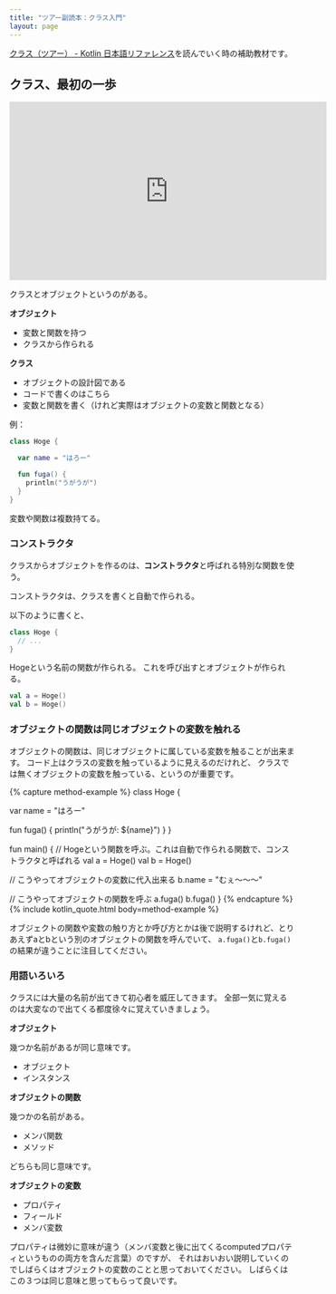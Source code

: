 ```yaml
---
title: "ツアー副読本：クラス入門"
layout: page
---
```


[クラス（ツアー） - Kotlin 日本語リファレンス](https://karino2.github.io/kotlin-web-site-ja/docs/kotlin-tour-classes.html)を読んでいく時の補助教材です。

## クラス、最初の一歩

<iframe width="560" height="315" src="https://www.youtube.com/embed/ExxYpVTITAQ?si=duc06-Jn-JCStaFo" title="YouTube video player" frameborder="0" allow="accelerometer; autoplay; clipboard-write; encrypted-media; gyroscope; picture-in-picture; web-share" allowfullscreen></iframe>

クラスとオブジェクトというのがある。

**オブジェクト**

- 変数と関数を持つ
- クラスから作られる

**クラス**

- オブジェクトの設計図である
- コードで書くのはこちら
- 変数と関数を書く（けれど実際はオブジェクトの変数と関数となる）

例：

```kotlin
class Hoge {

  var name = "はろー"

  fun fuga() {
    println("うがうが")
  }
}
```

変数や関数は複数持てる。

### コンストラクタ

クラスからオブジェクトを作るのは、**コンストラクタ**と呼ばれる特別な関数を使う。

コンストラクタは、クラスを書くと自動で作られる。

以下のように書くと、

```kotlin
class Hoge {
  // ...
}
```

Hogeという名前の関数が作られる。
これを呼び出すとオブジェクトが作られる。

```kotlin
val a = Hoge()
val b = Hoge()
```

### オブジェクトの関数は同じオブジェクトの変数を触れる

オブジェクトの関数は、同じオブジェクトに属している変数を触ることが出来ます。
コード上はクラスの変数を触っているように見えるのだけれど、
クラスでは無くオブジェクトの変数を触っている、というのが重要です。

{% capture method-example %}
class Hoge {

  var name = "はろー"

  fun fuga() {
    println("うがうが: ${name}")
  }
}

fun main() {
  // Hogeという関数を呼ぶ。これは自動で作られる関数で、コンストラクタと呼ばれる
  val a = Hoge()
  val b = Hoge()

  // こうやってオブジェクトの変数に代入出来る
  b.name = "むぇ〜〜〜"

  // こうやってオブジェクトの関数を呼ぶ
  a.fuga()
  b.fuga()
}
{% endcapture %}
{% include kotlin_quote.html body=method-example %}

オブジェクトの関数や変数の触り方とか呼び方とかは後で説明するけれど、とりあえずaとbという別のオブジェクトの関数を呼んでいて、
`a.fuga()`と`b.fuga()`の結果が違うことに注目してください。

### 用語いろいろ

クラスには大量の名前が出てきて初心者を威圧してきます。
全部一気に覚えるのは大変なので出てくる都度徐々に覚えていきましょう。

**オブジェクト**

幾つか名前があるが同じ意味です。

- オブジェクト
- インスタンス

**オブジェクトの関数**

幾つかの名前がある。

- メンバ関数
- メソッド

どちらも同じ意味です。

**オブジェクトの変数**

- プロパティ
- フィールド
- メンバ変数

プロパティは微妙に意味が違う（メンバ変数と後に出てくるcomputedプロパティというものの両方を含んだ言葉）のですが、
それはおいおい説明していくのでしばらくはオブジェクトの変数のことと思っておいてください。
しばらくはこの３つは同じ意味と思ってもらって良いです。
